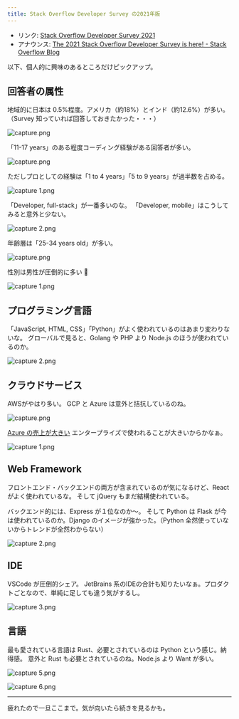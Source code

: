 ```yaml
---
title: Stack Overflow Developer Survey の2021年版
---
```


- リンク: [Stack Overflow Developer Survey 2021](https://insights.stackoverflow.com/survey/2021)
- アナウンス: [The 2021 Stack Overflow Developer Survey is here! - Stack Overflow Blog](https://stackoverflow.blog/2021/08/02/2021-stack-overflow-developer-survey-results/)

以下、個人的に興味のあるところだけピックアップ。


## 回答者の属性

地域的に日本は 0.5%程度。アメリカ（約18%）とインド（約12.6%）が多い。
（Survey 知っていれば回答しておきたかった・・・）

![capture.png](https://i.gyazo.com/f7f118ee0863a78207e63c2721ceefe8.png)


「11-17 years」のある程度コーディング経験がある回答者が多い。

![capture.png](https://i.gyazo.com/b77bbf37f384436eeac2b2b54356646c.png)


ただしプロとしての経験は「1 to 4 years」「5 to 9 years」が過半数を占める。

![capture 1.png](https://i.gyazo.com/8b9addd3f387f7a268479e6910c453f6.png)


「Developer, full-stack」が一番多いのな。
「Developer, mobile」はこうしてみると意外と少ない。

![capture 2.png](https://i.gyazo.com/17cbba1e9540dc55e2b20d57dd71fca5.png)


年齢層は「25-34 years old」が多い。

![capture.png](https://i.gyazo.com/3598238424958c80af7190a639af8f41.png)


性別は男性が圧倒的に多い :thinking:

![capture 1.png](https://i.gyazo.com/56c8c811e72f83d7943b6a2170e49e92.png)



## プログラミング言語

「JavaScript, HTML, CSS」「Python」がよく使われているのはあまり変わりないな。
グローバルで見ると、Golang や PHP より Node.js のほうが使われているのか。

![capture 2.png](https://i.gyazo.com/6e0c58fbabe6c01c323a8fb4d6f7d27f.png)


## クラウドサービス

AWSがやはり多い。
GCP と Azure は意外と拮抗しているのね。

![capture.png](https://i.gyazo.com/fce2e90747db4eb6b0f1f444645c3371.png)


[Azure の売上が大きい](https://xtech.nikkei.com/atcl/nxt/column/18/00001/03588/) エンタープライズで使われることが大きいからかなぁ。

![capture 1.png](https://i.gyazo.com/17d4828509af333816cd28fff4234f4a.png)


## Web Framework

フロントエンド・バックエンドの両方が含まれているのが気になるけど、React がよく使われているな。
そして jQuery もまだ結構使われている。

バックエンド的には、Express が１位なのか〜。
そして Python は Flask が今は使われているのか。Django のイメージが強かった。（Python 全然使っていないからトレンドが全然わからない）

![capture 2.png](https://i.gyazo.com/bef0f76b9e3ed878c4d7d5b9f3485f32.png)


## IDE

VSCode が圧倒的シェア。
JetBrains 系のIDEの合計も知りたいなぁ。プロダクトごとなので、単純に足しても違う気がするし。

![capture 3.png](https://i.gyazo.com/e87168abd0f8200ba9bee63fc15700aa.png)


## 言語

最も愛されている言語は Rust、必要とされているのは Python という感じ。納得感。
意外と Rust も必要とされているのね。Node.js より Want が多い。

![capture 5.png](https://i.gyazo.com/b5ad5a90cb875e37542e0bcb3cf8eab7.png)

![capture 6.png](https://i.gyazo.com/c95d2ab2ca79853f2e50bf86c0d16d53.png)


---

疲れたので一旦ここまで。気が向いたら続きを見るかも。
